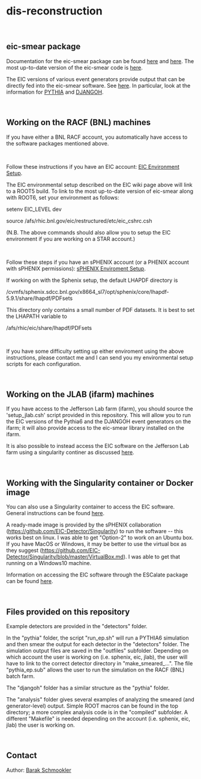 # dis-reconstruction

<br/>

eic-smear package
-----------------

Documentation for the eic-smear package can be found [here](https://wiki.bnl.gov/eic/index.php/Monte_Carlo_and_Smearing) and [here](https://wiki.bnl.gov/eic/index.php/Smearing). The most up-to-date version of the eic-smear code is [here](https://gitlab.com/eic/eic-smear).

The EIC versions of various event generators provide output that can be directly fed into the eic-smear software. See [here](https://wiki.bnl.gov/eic/index.php/Simulations#Event_Generators). In particular, look at the information for [PYTHIA](https://wiki.bnl.gov/eic/index.php/PYTHIA) and [DJANGOH](https://wiki.bnl.gov/eic/index.php/DJANGOH).

<br/>

Working on the RACF (BNL) machines
----------------------------------
If you have either a BNL RACF account, you automatically have access to the software packages mentioned above. 

<BR/>

Follow these instructions if you have an EIC account: [EIC Environment Setup](https://wiki.bnl.gov/eic/index.php/Computing).

The EIC environmental setup described on the EIC wiki page above will link to a ROOT5 build. To link to the most up-to-date version of eic-smear along with ROOT6, set your environment as follows:

setenv EIC_LEVEL dev

source /afs/rhic.bnl.gov/eic/restructured/etc/eic_cshrc.csh

(N.B. The above commands should also allow you to setup the EIC environment if you are working on a STAR account.)

<br/>

Follow these steps if you have an sPHENIX account (or a PHENIX account with sPHENIX permissions): [sPHENIX Enviroment Setup](https://wiki.bnl.gov/sPHENIX/index.php/Setup).

If working on with the Sphenix setup, the default LHAPDF directory is

/cvmfs/sphenix.sdcc.bnl.gov/x8664_sl7/opt/sphenix/core/lhapdf-5.9.1/share/lhapdf/PDFsets

This directory only contains a small number of PDF datasets. It is best to set the LHAPATH variable to

/afs/rhic/eic/share/lhapdf/PDFsets

<br/>

If you have some difficulty setting up either enviroment using the above instructions, please contact me and I can send you my environmental setup scripts for each configuration.

<br/>

Working on the JLAB (ifarm) machines
-----------------------------------
If you have access to the Jefferson Lab farm (ifarm), you should source the 'setup_jlab.csh' script provided in this repository. This will allow you to run the EIC versions of the Pythia6 and the DJANGOH event generators on the ifarm; it will also provide access to the eic-smear library installed on the ifarm.

It is also possible to instead access the EIC software on the Jefferson Lab farm using a singularity continer as discussed [here](https://eic.github.io/software/escalate_singularity_1.html).

<br/>


Working with the Singularity container or Docker image
------------------------------------------------------
You can also use a Singularity container to access the EIC software. General instructions can be found [here](https://eic.github.io/software/eicsmear_generators_singularity.html).

A ready-made image is provided by the sPHENIX collaboration (https://github.com/EIC-Detector/Singularity) to run the software -- this works best on linux. I was able to get "Option-2" to work on an Ubuntu box. If you have MacOS or Windows, it may be better to use the virtual box as they suggest (https://github.com/EIC-Detector/Singularity/blob/master/VirtualBox.md). I was able to get that running on a Windows10 machine.

Information on accessing the EIC software through the ESCalate package can be found [here](https://eic.gitlab.io/documents/quickstart/#ESCalate).

<br/>


Files provided on this repository
---------------------------------
Example detectors are provided in the "detectors" folder.

In the "pythia" folder, the script "run_ep.sh" will run a PYTHIA6 simulation and then smear the output for each detector in the "detectors" folder. The simulation output files are saved in the "outfiles" subfolder. Depending on which account the user is working on (i.e. sphenix, eic, jlab), the user will have to link to the correct detector directory in "make_smeared_...". The file "pythia_ep.sub" allows the user to run the simulation on the RACF (BNL) batch farm.

The "djangoh" folder has a similar structure as the "pythia" folder.

The "analysis" folder gives several examples of analyzing the smeared (and generator-level) output. Simple ROOT macros can be found in the top directory; a more complex analysis code is in the "compiled" subfolder. A different "Makefile" is needed depending on the account (i.e. sphenix, eic, jlab) the user is working on.

<br/>

Contact
--------
Author: [Barak Schmookler](mailto:barak.schmookler@stonybrook.edu)




